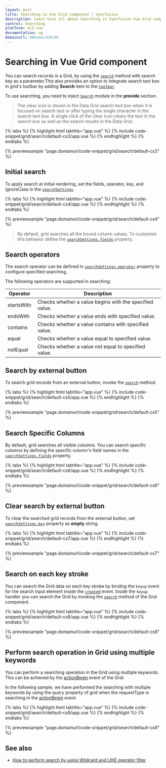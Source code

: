 ```yaml
---
layout: post
title: Searching in Vue Grid component | Syncfusion
description: Learn here all about Searching in Syncfusion Vue Grid component of Syncfusion Essential JS 2 and more.
control: Searching 
platform: ej2-vue
documentation: ug
domainurl: ##DomainURL##
---
```


# Searching in Vue Grid component

You can search records in a Grid, by using the [`search`](https://ej2.syncfusion.com/vue/documentation/api/grid/#search) method with search key as a parameter.This also provides an option to integrate search text box in grid's toolbar by adding **Search** item to the [`toolbar`](https://ej2.syncfusion.com/vue/documentation/api/grid/#toolbar).

To use searching, you need to inject [`Search`](https://ej2.syncfusion.com/vue/documentation/api/grid/search/) module in the **provide** section.

> The clear icon is shown in the Data Grid search text box when it is focused on search text or after typing the single character in the search text box. A single click of the clear icon clears the text in the search box as well as the search results in the Data Grid.

{% tabs %}
{% highlight html tabtitle="app.vue" %}
{% include code-snippet/grid/search/default-cs3/app.vue %}
{% endhighlight %}
{% endtabs %}
        
{% previewsample "page.domainurl/code-snippet/grid/search/default-cs3" %}

## Initial search

To apply search at initial rendering, set the fields, operator, key, and ignoreCase in the [`searchSettings`](https://ej2.syncfusion.com/vue/documentation/api/grid/#searchsettings).

{% tabs %}
{% highlight html tabtitle="app.vue" %}
{% include code-snippet/grid/search/default-cs4/app.vue %}
{% endhighlight %}
{% endtabs %}
        
{% previewsample "page.domainurl/code-snippet/grid/search/default-cs4" %}

> By default, grid searches all the bound column values. To customize this behavior define the [`searchSettings.fields`](https://ej2.syncfusion.com/vue/documentation/api/grid/searchSettings/#fields) property.

## Search operators

The search operator can be defined in [`searchSettings.operator`](https://ej2.syncfusion.com/vue/documentation/api/grid/searchSettings/#operator) property to configure specified searching.

The following operators are supported in searching:

Operator |Description
-----|-----
startsWith |Checks whether a value begins with the specified value.
endsWith |Checks whether a value ends with specified value.
contains |Checks whether a value contains with specified value.
equal |Checks whether a value equal to specified value.
notEqual |Checks whether a value not equal to specified value.

## Search by external button

To search grid records from an external button, invoke the [`search`](https://ej2.syncfusion.com/vue/documentation/api/grid/#search) method.

{% tabs %}
{% highlight html tabtitle="app.vue" %}
{% include code-snippet/grid/search/default-cs5/app.vue %}
{% endhighlight %}
{% endtabs %}
        
{% previewsample "page.domainurl/code-snippet/grid/search/default-cs5" %}

## Search Specific Columns

By default, grid searches all visible columns. You can search specific columns by defining the specific column's field names in the [`searchSettings.fields`](https://ej2.syncfusion.com/vue/documentation/api/grid/searchSettings/#fields) property.

{% tabs %}
{% highlight html tabtitle="app.vue" %}
{% include code-snippet/grid/search/default-cs6/app.vue %}
{% endhighlight %}
{% endtabs %}
        
{% previewsample "page.domainurl/code-snippet/grid/search/default-cs6" %}

## Clear search by external button

To clear the searched grid records from the external button, set [`searchSettings.key`](https://ej2.syncfusion.com/vue/documentation/api/grid/searchSettings/#key) property as **empty** string.

{% tabs %}
{% highlight html tabtitle="app.vue" %}
{% include code-snippet/grid/search/default-cs7/app.vue %}
{% endhighlight %}
{% endtabs %}
        
{% previewsample "page.domainurl/code-snippet/grid/search/default-cs7" %}

## Search on each key stroke

You can search the Grid data on each key stroke by binding the `keyup` event for the search input element inside the [`created`](https://ej2.syncfusion.com/vue/documentation/api/grid/#created) event. Inside the `keyup` handler you can search the Grid by invoking the [`search`](https://ej2.syncfusion.com/vue/documentation/api/grid/#search) method of the Grid component.

{% tabs %}
{% highlight html tabtitle="app.vue" %}
{% include code-snippet/grid/search/default-cs8/app.vue %}
{% endhighlight %}
{% endtabs %}
        
{% previewsample "page.domainurl/code-snippet/grid/search/default-cs8" %}

## Perform search operation in Grid using multiple keywords

You can perform a searching operation in the Grid using multiple keywords. This can be achieved by the [actionBegin](https://ej2.syncfusion.com/vue/documentation/api/grid/#actionbegin) event of the Grid.

In the following sample, we have performed the searching with multiple keywords by using the query property of grid when the requestType is searching in the [actionBegin](https://ej2.syncfusion.com/vue/documentation/api/grid/#actionbegin) event.

{% tabs %}
{% highlight html tabtitle="app.vue" %}
{% include code-snippet/grid/search/default-cs9/app.vue %}
{% endhighlight %}
{% endtabs %}
        
{% previewsample "page.domainurl/code-snippet/grid/search/default-cs9" %}

## See also

* [How to perform search by using Wildcard and LIKE operator filter](./filtering/filtering/#wildcard-and-like-operator-filter)